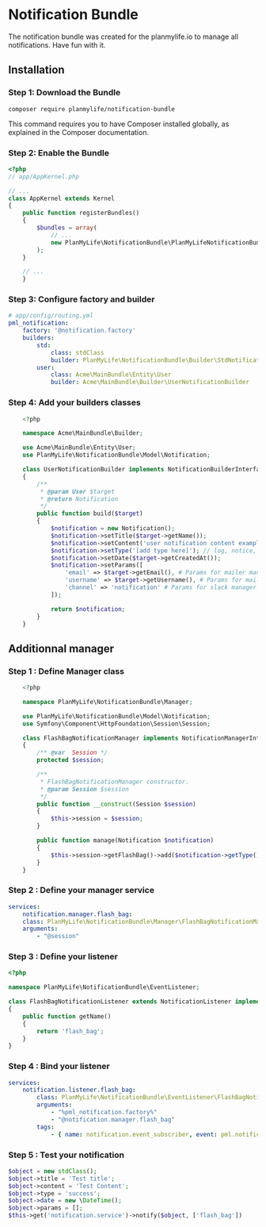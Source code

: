 # Notification Bundle

The notification bundle was created for the planmylife.io to manage all notifications. Have fun with it.

## Installation

### Step 1: Download the Bundle

	composer require planmylife/notification-bundle

This command requires you to have Composer installed globally, as explained in the Composer documentation.

### Step 2: Enable the Bundle

``` php
<?php
// app/AppKernel.php

// ...
class AppKernel extends Kernel
{
    public function registerBundles()
    {
        $bundles = array(
            // ...
            new PlanMyLife\NotificationBundle\PlanMyLifeNotificationBundle(),
        );
    }

    // ...
	}
```


### Step 3: Configure factory and builder

``` yaml
# app/config/routing.yml
pml_notification:
    factory: '@notification.factory'
    builders:
        std:
            class: stdClass
            builder: PlanMyLife\NotificationBundle\Builder\StdNotificationBuilder
        user:
        	class: Acme\MainBundle\Entity\User
            builder: Acme\MainBundle\Builder\UserNotificationBuilder
```

### Step 4: Add your builders classes

``` php
	<?php

	namespace Acme\MainBundle\Builder;

	use Acme\MainBundle\Entity\User;
	use PlanMyLife\NotificationBundle\Model\Notification;

	class UserNotificationBuilder implements NotificationBuilderInterface
	{
	    /**
	     * @param User $target
	     * @return Notification
	     */
	    public function build($target)
	    {
	        $notification = new Notification();
	        $notification->setTitle($target->getName());
	        $notification->setContent('user notification content example');
	        $notification->setType('[add type here]'); // log, notice, info, warning, error, critical
	        $notification->setDate($target->getCreatedAt()); 
	        $notification->setParams([
	            'email' => $target->getEmail(), # Params for mailer manager
	            'username' => $target->getUsername(), # Params for mailer/slack manager
	            'channel' => 'notification' # Params for slack manager
	        ]);

	        return $notification;
	    }
	}
```

## Additionnal manager

### Step 1 : Define Manager class

``` php
	<?php

	namespace PlanMyLife\NotificationBundle\Manager;

	use PlanMyLife\NotificationBundle\Model\Notification;
	use Symfony\Component\HttpFoundation\Session\Session;

	class FlashBagNotificationManager implements NotificationManagerInterface
	{
	    /** @var  Session */
	    protected $session;

	    /**
	     * FlashBagNotificationManager constructor.
	     * @param Session $session
	     */
	    public function __construct(Session $session)
	    {
	        $this->session = $session;
	    }

	    public function manage(Notification $notification)
	    {
	        $this->session->getFlashBag()->add($notification->getType(), $notification->getContent());
	    }
	}
```

### Step 2 : Define your manager service

``` yaml
services:
    notification.manager.flash_bag:
    class: PlanMyLife\NotificationBundle\Manager\FlashBagNotificationManager
    arguments:
        - "@session"
```
### Step 3 : Define your listener 

``` php
<?php

namespace PlanMyLife\NotificationBundle\EventListener;

class FlashBagNotificationListener extends NotificationListener implements NotificationListenerInterface
{
    public function getName()
    {
        return 'flash_bag';
    }
}
```

### Step 4 : Bind your listener
	
``` yaml
services:
    notification.listener.flash_bag:
        class: PlanMyLife\NotificationBundle\EventListener\FlashBagNotificationListener
        arguments:
            - "%pml_notification.factory%"
            - "@notification.manager.flash_bag"
        tags:
            - { name: notification.event_subscriber, event: pml.notification }
```

### Step 5 : Test your notification

``` php
$object = new stdClass();
$object->title = 'Test title';
$object->content = 'Test Content';
$object->type = 'success';
$object->date = new \DateTime();
$object->params = [];
$this->get('notification.service')->notify($object, ['flash_bag'])
```


